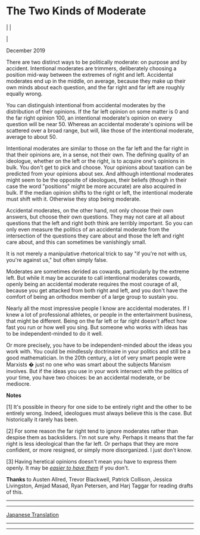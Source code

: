 # The Two Kinds of Moderate

| | [](index.html)  
  
|   
  
December 2019  
  
There are two distinct ways to be politically moderate: on purpose and by accident. Intentional moderates are trimmers, deliberately choosing a position mid-way between the extremes of right and left. Accidental moderates end up in the middle, on average, because they make up their own minds about each question, and the far right and far left are roughly equally wrong.  
  
You can distinguish intentional from accidental moderates by the distribution of their opinions. If the far left opinion on some matter is 0 and the far right opinion 100, an intentional moderate's opinion on every question will be near 50. Whereas an accidental moderate's opinions will be scattered over a broad range, but will, like those of the intentional moderate, average to about 50.  
  
Intentional moderates are similar to those on the far left and the far right in that their opinions are, in a sense, not their own. The defining quality of an ideologue, whether on the left or the right, is to acquire one's opinions in bulk. You don't get to pick and choose. Your opinions about taxation can be predicted from your opinions about sex. And although intentional moderates might seem to be the opposite of ideologues, their beliefs (though in their case the word "positions" might be more accurate) are also acquired in bulk. If the median opinion shifts to the right or left, the intentional moderate must shift with it. Otherwise they stop being moderate.  
  
Accidental moderates, on the other hand, not only choose their own answers, but choose their own questions. They may not care at all about questions that the left and right both think are terribly important. So you can only even measure the politics of an accidental moderate from the intersection of the questions they care about and those the left and right care about, and this can sometimes be vanishingly small.  
  
It is not merely a manipulative rhetorical trick to say "if you're not with us, you're against us," but often simply false.  
  
Moderates are sometimes derided as cowards, particularly by the extreme left. But while it may be accurate to call intentional moderates cowards, openly being an accidental moderate requires the most courage of all, because you get attacked from both right and left, and you don't have the comfort of being an orthodox member of a large group to sustain you.  
  
Nearly all the most impressive people I know are accidental moderates. If I knew a lot of professional athletes, or people in the entertainment business, that might be different. Being on the far left or far right doesn't affect how fast you run or how well you sing. But someone who works with ideas has to be independent-minded to do it well.  
  
Or more precisely, you have to be independent-minded about the ideas you work with. You could be mindlessly doctrinaire in your politics and still be a good mathematician. In the 20th century, a lot of very smart people were Marxists � just no one who was smart about the subjects Marxism involves. But if the ideas you use in your work intersect with the politics of your time, you have two choices: be an accidental moderate, or be mediocre.  
  
  
  
  
  
  
  
  
  
  
  
 **Notes**  
  
[1] It's possible in theory for one side to be entirely right and the other to be entirely wrong. Indeed, ideologues must always believe this is the case. But historically it rarely has been.  
  
[2] For some reason the far right tend to ignore moderates rather than despise them as backsliders. I'm not sure why. Perhaps it means that the far right is less ideological than the far left. Or perhaps that they are more confident, or more resigned, or simply more disorganized. I just don't know.  
  
[3] Having heretical opinions doesn't mean you have to express them openly. It may be [_easier to have them_](say.html) if you don't.  
  
**Thanks** to Austen Allred, Trevor Blackwell, Patrick Collison, Jessica Livingston, Amjad Masad, Ryan Petersen, and Harj Taggar for reading drafts of this.  
  
  
---  
  
  
---  
[Japanese Translation](https://note.com/tokyojack/n/n64147f0ff2f3)  
  
  
  
  

* * *  
  
---

